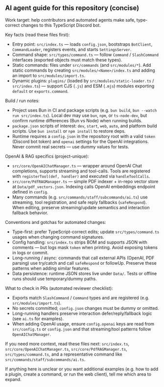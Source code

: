 ## AI agent guide for this repository (concise)

Work target: help contributors and automated agents make safe, type-correct changes to this TypeScript Discord bot.

Key facts (read these files first):
- Entry point: `src/index.ts` — loads `config.json`, bootstraps `BotClient`, `CommandLoader`, registers events, and starts `SettingsServer`.
- Command shape: `src/types/command.ts` — follow `Command` / `SlashCommand` interfaces (exported objects must match these types).
- Static commands: files under `src/commands` (and `src/modules/*`). Add static commands by creating `src/modules/<Name>/index.ts` and adding an import to `src/modules/import.ts`.
- Dynamic plugins: `plugins/` (loaded by `src/modules/static-loader.ts` / `src/index.ts`) — support CJS (`.js`) and ESM (`.mjs`) modules exporting `default` or `exports.command`.

Build / run notes:
- Project uses Bun in CI and package scripts (e.g. `bun build`, `bun --watch run src/index.ts`). Local dev may use `bun`, `npm`, or `ts-node-dev`, but confirm runtime differences (Bun vs Node) when running builds.
- `package.json` scripts of interest: `dev`, `start`, `web`, `auto`, and platform build scripts. Use `bun install` or `npm install` to restore deps.
- Runtime requires a `config.json` in the repository root with a valid `token` (Discord bot token) and `openai` settings for the OpenAI integrations. Never commit real secrets — use dummy values for tests.

OpenAI & RAG specifics (project-unique):
- `src/core/OpenAIChatManager.ts` — wrapper around OpenAI Chat completions, supports streaming and tool-calls. Tools are registered with `registerTool(def, handler)` and executed via `handleToolCalls`.
- `src/core/PdfRAGManager.ts` — simple PDF indexer + in-repo vector store at `Data/pdf_vectors.json`. Indexing calls OpenAI embeddings endpoint defined in `config`.
- Many commands (e.g. `src/commands/staff/subcommands/ai.ts`) use streaming, tool registration, and safe reply fallbacks (`safeRespond`). When editing, preserve streaming/update semantics and interaction fallback behavior.

Conventions and gotchas for automated changes:
- Type-first: prefer TypeScript-correct edits; update `src/types/command.ts` usages when changing command signatures.
- Config handling: `src/index.ts` strips BOM and supports JSON with comments — but logs mask `token` when printing. Avoid exposing tokens in logs or commit.
- Long-running / async: commands that call external APIs (OpenAI, PDF parsing) use try/catch and call `safeRespond` or followUp. Preserve these patterns when adding similar features.
- Data persistence: runtime JSON stores live under `Data/`. Tests or offline runs should use temporary/dummy paths.

What to check in PRs (automated reviewer checklist):
- Exports match `SlashCommand` / `Command` types and are registered (e.g. `src/modules/import.ts`).
- No secrets committed; `config.json` changes must be dummy or omitted.
- Long-running handlers preserve interaction defer/reply/fallback logic (see `ai.ts` for examples).
- When adding OpenAI usage, ensure `config.openai` keys are read from `src/config.ts` or `config.json` and that streaming/tool patterns follow `OpenAIChatManager`.

If you need more context, read these files next: `src/index.ts`, `src/core/OpenAIChatManager.ts`, `src/core/PdfRAGManager.ts`, `src/types/command.ts`, and a representative command like `src/commands/staff/subcommands/ai.ts`.

If anything here is unclear or you want additional examples (e.g. how to add a plugin, create a command, or run the web client), tell me which area to expand.
